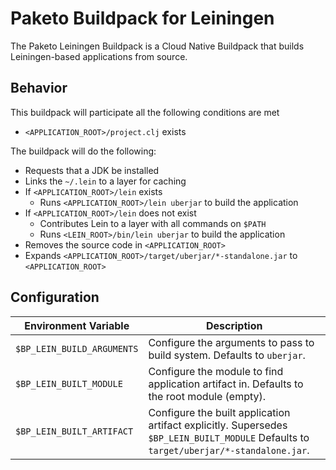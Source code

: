 # Paketo Buildpack for Leiningen

The Paketo Leiningen Buildpack is a Cloud Native Buildpack that builds Leiningen-based applications from source.

## Behavior
This buildpack will participate all the following conditions are met

* `<APPLICATION_ROOT>/project.clj` exists

The buildpack will do the following:

* Requests that a JDK be installed
* Links the `~/.lein` to a layer for caching
* If `<APPLICATION_ROOT>/lein` exists
  * Runs `<APPLICATION_ROOT>/lein uberjar` to build the application
* If `<APPLICATION_ROOT>/lein` does not exist
  * Contributes Lein to a layer with all commands on `$PATH`
  * Runs `<LEIN_ROOT>/bin/lein uberjar` to build the application
* Removes the source code in `<APPLICATION_ROOT>`
* Expands `<APPLICATION_ROOT>/target/uberjar/*-standalone.jar` to `<APPLICATION_ROOT>`

## Configuration
| Environment Variable | Description
| -------------------- | -----------
| `$BP_LEIN_BUILD_ARGUMENTS` | Configure the arguments to pass to build system.  Defaults to `uberjar`.
| `$BP_LEIN_BUILT_MODULE` | Configure the module to find application artifact in.  Defaults to the root module (empty).
| `$BP_LEIN_BUILT_ARTIFACT` | Configure the built application artifact explicitly.  Supersedes `$BP_LEIN_BUILT_MODULE`  Defaults to `target/uberjar/*-standalone.jar`.
